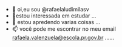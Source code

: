 - 👋 oi,eu sou @rafaelaludimilasv
- 👀estou interessada em estudar ...
- 🌱 estou apredendo varias  coisas ...
- 📫 você pode me escontrar no meu email rafaela.valenzuela@escola.pr.gov.br ......

<!---
rafaelaludiminasv/rafaelaludiminasv is a ✨ special ✨ repository because its `README.md` (this file) appears on your GitHub profile.
You can click the Preview link to take a look at your changes.
--->

